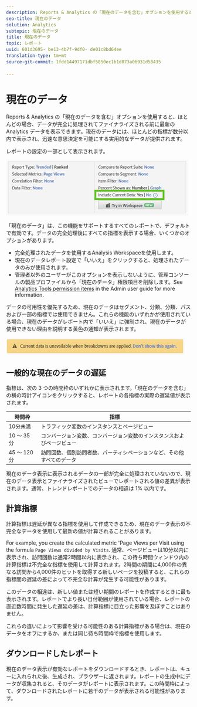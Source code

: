```yaml
---
description: Reports & Analytics の「現在のデータを含む」オプションを使用すると、ほとんどの場合、データが完全に処理されてファイナライズされる前に最新の Analytics データを表示できます。現在のデータには、ほとんどの指標が数分以内で表示され、迅速な意思決定を可能にする実用的なデータが提供されます。
seo-title: 現在のデータ
solution: Analytics
subtopic: 現在のデータ
title: 現在のデータ
topic: レポート
uuid: 601d3695- be13-4b7f-9df0- de01c8bd64ee
translation-type: tm+mt
source-git-commit: 1fdd14497171dbf5850ec1b1d873a06931d58435

---
```



# 現在のデータ

Reports &amp; Analytics の「現在のデータを含む」オプションを使用すると、ほとんどの場合、データが完全に処理されてファイナライズされる前に最新の Analytics データを表示できます。現在のデータには、ほとんどの指標が数分以内で表示され、迅速な意思決定を可能にする実用的なデータが提供されます。

レポートの設定の一部として表示されます。

![現在のデータスクリーンショット](assets/current_data.png)

「現在のデータ」は、この機能をサポートするすべてのレポートで、デフォルトで有効です。データの完全処理後にすべての指標を表示する場合、いくつかのオプションがあります。

* 完全処理されたデータを使用するAnalysis Workspaceを使用します。
* 現在のデータレポート設定で「いいえ」をクリックすると、処理されたデータのみが使用されます。
* 管理者以外のユーザーがこのオプションを表示しないように、管理コンソールの製品プロファイルから「現在のデータ」権限項目を削除します。See [Analytics Tools permission items](../../admin/admin-console/permissions/analytics-tools.md) in the Admin user guide for more information.

データの可用性を優先するため、現在のデータはセグメント、分類、分類、パスおよび一部の指標では使用できません。これらの機能のいずれかが使用されている場合、現在のデータがレポート内で「いいえ」に強制され、現在のデータが使用できない理由を説明する黄色の通知が表示されます。

![現在のデータ通知](assets/current_data_notice.png)

## 一般的な現在のデータの遅延

指標は、次の 3 つの時間枠のいずれかに表示されます。「現在のデータを含む」の横の時計アイコンをクリックすると、レポートの各指標の実際の遅延値が表示されます。

| 時間枠 | 指標 |
| --- | --- |
| 10分未満 | トラフィック変数のインスタンスとページビュー |
| 10 ～ 35 分 | コンバージョン変数、コンバージョン変数のインスタンスおよびページビュー |
| 45 ～ 120 分 | 訪問回数、個別訪問者数、パーティシペーションなど、その他すべてのデータ |

現在のデータ表示に表示されるデータの一部が完全に処理されていないので、現在のデータ表示とファイナライズされたビューでレポートされる値の差異が表示されます。通常、トレンドレポートでのデータの相違は 1% 以内です。

## 計算指標

計算指標は遅延が異なる指標を使用して作成できるため、現在のデータ表示の不完全なデータを使用して最新の値が計算されることがあります。

For example, you create the calculated metric 'Page Views per Visit using the formula `Page Views divided by Visits`. 通常、ページビューは10分以内に表示され、訪問回数は通常2時間以内に表示され、この待ち時間ウィンドウ内の計算指標は不完全な指標を使用して計算されます。2時間の期間に4,000件の異なる訪問から4,000件のヒットを取得する新しいページを投稿すると、これらの指標間の遅延の差によって不完全な計算が発生する可能性があります。

このデータの相違は、新しい値または短い期間のレポートを作成するときに最も表示されます。レポートでより長い日付範囲が使用されている場合、レポートの直近数時間に発生した遅延の差は、計算指標に目立った影響を及ぼすことはありません。

これらの違いによって影響を受ける可能性のある計算指標がある場合は、現在のデータをオフにするか、または同じ待ち時間枠で指標を使用します。

## ダウンロードしたレポート

現在のデータ表示が有効なレポートをダウンロードするとき、レポートは、キューに入れられた後、生成され、ブラウザーに返されます。レポートの生成中にデータが収集されると、そのデータがレポートに表示されます。この時間枠によって、ダウンロードされたレポートに若干のデータが表示される可能性があります。
